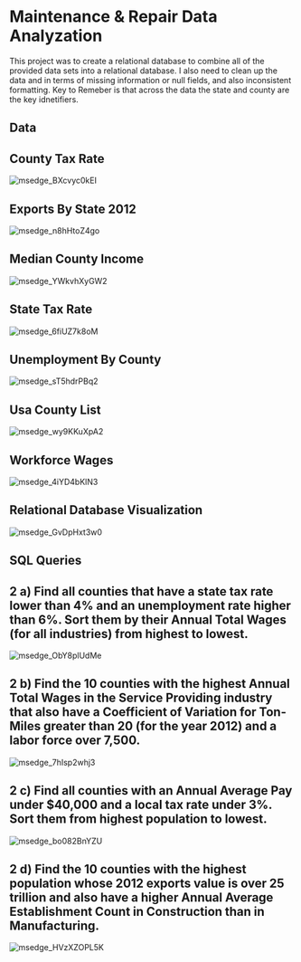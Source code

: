 # Maintenance & Repair Data Analyzation
This project was to create a relational database to combine all of the provided data sets into a relational database. I also need to clean up the data and in terms of missing information or null fields, and also inconsistent formatting. Key to Remeber is that across the data the state and county are the key idnetifiers.

Data
-----
County Tax Rate
--------------------
![msedge_BXcvyc0kEI](https://github.com/JohnBossco/maintenance-and-repair-data-analyzation/assets/108234177/21633840-26cd-4a8b-a30a-88d3870f1604)

Exports By State 2012
-------------------------
![msedge_n8hHtoZ4go](https://github.com/JohnBossco/maintenance-and-repair-data-analyzation/assets/108234177/001056ec-1f2d-4953-a015-72d62ea39684)

Median County Income
------------------------
![msedge_YWkvhXyGW2](https://github.com/JohnBossco/maintenance-and-repair-data-analyzation/assets/108234177/2be9100b-e820-48e6-8376-94fbaf60a38b)

State Tax Rate
-------------------------
![msedge_6fiUZ7k8oM](https://github.com/JohnBossco/maintenance-and-repair-data-analyzation/assets/108234177/cc92ab25-3609-4b65-b7c9-3de31345406f)

Unemployment By County
------------------------------
![msedge_sT5hdrPBq2](https://github.com/JohnBossco/maintenance-and-repair-data-analyzation/assets/108234177/0b4a73da-4f34-4b08-b25d-e56a7989f20a)

Usa County List
------------------------------
![msedge_wy9KKuXpA2](https://github.com/JohnBossco/maintenance-and-repair-data-analyzation/assets/108234177/2e7acaf3-527a-454f-876b-5d189680e19b)

Workforce Wages
-----------------------------
![msedge_4iYD4bKlN3](https://github.com/JohnBossco/maintenance-and-repair-data-analyzation/assets/108234177/0635e2eb-8dee-4387-b0c3-7f1fc815fa13)


Relational Database Visualization
----------------------------------
![msedge_GvDpHxt3w0](https://github.com/JohnBossco/maintenance-and-repair-data-analyzation/assets/108234177/04d9e9bc-0ed4-47e0-b2c7-553ae2f6edb9)

SQL Queries
---------------

2 a) Find all counties that have a state tax rate lower than 4% and an unemployment rate higher than 6%. Sort them by their Annual Total Wages (for all industries) from highest to lowest.
-----------------------------------------------------------------------------------------------------------------------------------------
![msedge_ObY8plUdMe](https://github.com/JohnBossco/maintenance-and-repair-data-analyzation/assets/108234177/327bb271-cddb-43b8-bfe8-31ca662dd967)


2 b) Find the 10 counties with the highest Annual Total Wages in the Service Providing industry that also have a Coefficient of Variation for Ton-Miles greater than 20 (for the year 2012) and a labor force over 7,500.
-----------------------------------------------------------------------------------------------------------------------------------------
![msedge_7hIsp2whj3](https://github.com/JohnBossco/maintenance-and-repair-data-analyzation/assets/108234177/9086cc4d-abce-4205-a337-8d0a538ff4f2)


2 c) Find all counties with an Annual Average Pay under $40,000 and a local tax rate under 3%. Sort them from highest population to lowest.
-----------------------------------------------------------------------------------------------------------------------------------------
![msedge_bo082BnYZU](https://github.com/JohnBossco/maintenance-and-repair-data-analyzation/assets/108234177/111f3770-4bcd-4e1c-9251-69a2e8110bb6)


2 d) Find the 10 counties with the highest population whose 2012 exports value is over 25 trillion and also have a higher Annual Average Establishment Count in Construction than in Manufacturing.
-----------------------------------------------------------------------------------------------------------------------------------------
![msedge_HVzXZOPL5K](https://github.com/JohnBossco/maintenance-and-repair-data-analyzation/assets/108234177/4c890b91-444f-4e64-a25e-773ec1773e57)
